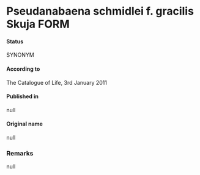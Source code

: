 # Pseudanabaena schmidlei f. gracilis Skuja FORM

#### Status
SYNONYM

#### According to
The Catalogue of Life, 3rd January 2011

#### Published in
null

#### Original name
null

### Remarks
null
